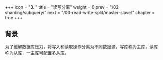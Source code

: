 +++
icon = "<b>3. </b>"
title = "读写分离"
weight = 0
prev = "/02-sharding/subquery/"
next = "/03-read-write-split/master-slave/"
chapter = true
+++

## 背景

为了缓解数据库压力，将写入和读取操作分离为不同数据源，写库称为主库，读库称为从库，一主库可配置多从库。
